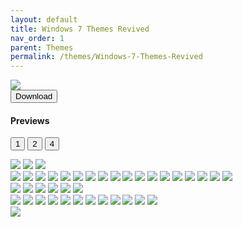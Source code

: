 ```yaml
---
layout: default
title: Windows 7 Themes Revived
nav_order: 1
parent: Themes
permalink: /themes/Windows-7-Themes-Revived
---
```


<img src="https://images-wixmp-ed30a86b8c4ca887773594c2.wixmp.com/i/836bd001-fc1e-41ac-8fce-917bee5d1f0e/dino2ml-ee84d62e-9ad3-4dbe-a5f3-62c414afec6e.png/v1/fill/w_1200,h_557,q_80,strp/windows_7_themes_revived_by_og_nimbi_dino2ml-fullview.jpg" /><br />
<a href="https://github.com/The-Back-Room/Windows-7-Themes-Revived/archive/refs/heads/main.zip">
<button style="text-align:center" type="button" name="button" class="btn">Download</button></a>

<h4>Previews</h4>

<button style="text-align:center" type="button" name="button" class="btn" onclick="one()">1</button>
<button style="text-align:center" type="button" name="button" class="btn" onclick="two()">2</button>
<button style="text-align:center" type="button" name="button" class="btn" onclick="four()">4</button>

<div class="row"> 
  <div class="column">
    <img src="../assets/PreviewImages/Windows-7-Themes-Revived/Home Premium.png" />
    <img src="../assets/PreviewImages/Windows-7-Themes-Revived/Professional.png" />
    <img src="../assets/PreviewImages/Windows-7-Themes-Revived/Ultimate.png" />
  </div>
  <div class="column">
    <img src="../assets/PreviewImages/Windows-7-Themes-Revived/Australia.png" />
    <img src="../assets/PreviewImages/Windows-7-Themes-Revived/Brazil.png" />
    <img src="../assets/PreviewImages/Windows-7-Themes-Revived/Canada.png" />
    <img src="../assets/PreviewImages/Windows-7-Themes-Revived/China.png" />
    <img src="../assets/PreviewImages/Windows-7-Themes-Revived/France.png" />
    <img src="../assets/PreviewImages/Windows-7-Themes-Revived/Germany.png" />
    <img src="../assets/PreviewImages/Windows-7-Themes-Revived/India.png" />
    <img src="../assets/PreviewImages/Windows-7-Themes-Revived/Italy.png" />
    <img src="../assets/PreviewImages/Windows-7-Themes-Revived/Japan.png" />
    <img src="../assets/PreviewImages/Windows-7-Themes-Revived/Korea.png" />
    <img src="../assets/PreviewImages/Windows-7-Themes-Revived/Mexico.png" />
    <img src="../assets/PreviewImages/Windows-7-Themes-Revived/Poland.png" />
    <img src="../assets/PreviewImages/Windows-7-Themes-Revived/Russia.png" />
    <img src="../assets/PreviewImages/Windows-7-Themes-Revived/South Africa.png" />
    <img src="../assets/PreviewImages/Windows-7-Themes-Revived/Spain.png" />
    <img src="../assets/PreviewImages/Windows-7-Themes-Revived/Taiwan.png">
    <img src="../assets/PreviewImages/Windows-7-Themes-Revived/United Kingdoms.png" />
    <img src="../assets/PreviewImages/Windows-7-Themes-Revived/United States.png" />
  </div>
  <div class="column">
    <img src="../assets/PreviewImages/Windows-7-Themes-Revived/Nature.png" />
    <img src="../assets/PreviewImages/Windows-7-Themes-Revived/Landscapes.png" />
    <img src="../assets/PreviewImages/Windows-7-Themes-Revived/Scenes.png" />
    <img src="../assets/PreviewImages/Windows-7-Themes-Revived/Characters.png" />
    <img src="../assets/PreviewImages/Windows-7-Themes-Revived/Architecture.png" />
    <img src="../assets/PreviewImages/Windows-7-Themes-Revived/Windows 7 Classic.png" />
  </div>
  <div class="column">
    <img src="../assets/PreviewImages/Windows-7-Themes-Revived/Ultimate Black.png" />
    <img src="../assets/PreviewImages/Windows-7-Themes-Revived/Ultimate Bliss.png" />
    <img src="../assets/PreviewImages/Windows-7-Themes-Revived/Ultimate Blush.png" />
    <img src="../assets/PreviewImages/Windows-7-Themes-Revived/Ultimate Fire.png" />
    <img src="../assets/PreviewImages/Windows-7-Themes-Revived/Ultimate Light.png" />
    <img src="../assets/PreviewImages/Windows-7-Themes-Revived/Ultimate Lime.png" />
    <img src="../assets/PreviewImages/Windows-7-Themes-Revived/Ultimate Orange.png" />
    <img src="../assets/PreviewImages/Windows-7-Themes-Revived/Ultimate Ruby.png" />
    <img src="../assets/PreviewImages/Windows-7-Themes-Revived/Ultimate Sea.png" />
    <img src="../assets/PreviewImages/Windows-7-Themes-Revived/Ultimate Sky.png" />
    <img src="../assets/PreviewImages/Windows-7-Themes-Revived/Ultimate Twilight.png" />
    <img src="../assets/PreviewImages/Windows-7-Themes-Revived/Ultimate Violet.png" />
  </div>
  <div class="column">
    <img src="../assets/PreviewImages/Windows-7-Themes-Revived/Bullet Asylum.png" />
  </div>
</div>
